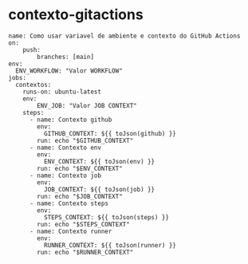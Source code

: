 # contexto-gitactions

    name: Como usar variavel de ambiente e contexto do GitHub Actions
    on:
        push:
            branches: [main]
    env:
      ENV_WORKFLOW: "Valor WORKFLOW"
    jobs:
      contextos:
        runs-on: ubuntu-latest
        env:
            ENV_JOB: "Valor JOB CONTEXT"
        steps:
          - name: Contexto github
            env:
              GITHUB_CONTEXT: ${{ toJson(github) }}
            run: echo "$GITHUB_CONTEXT"
          - name: Contexto env
            env:
              ENV_CONTEXT: ${{ toJson(env) }}
            run: echo "$ENV_CONTEXT"
          - name: Contexto job
            env:
              JOB_CONTEXT: ${{ toJson(job) }}
            run: echo "$JOB_CONTEXT"
          - name: Contexto steps
            env:
              STEPS_CONTEXT: ${{ toJson(steps) }}
            run: echo "$STEPS_CONTEXT"
          - name: Contexto runner
            env:
              RUNNER_CONTEXT: ${{ toJson(runner) }}
            run: echo "$RUNNER_CONTEXT"
